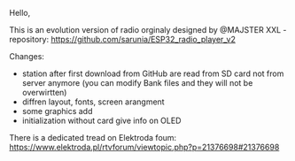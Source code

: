 Hello,

This is an evolution version of radio orginaly designed by @MAJSTER XXL - repository:
https://github.com/sarunia/ESP32_radio_player_v2

Changes:
- station after first download from GitHub are read from SD card not from server anymore (you can modify Bank files and they will not be overwirtten)
- diffren layout, fonts, screen arangment
- some graphics add
- initialization without card give info on OLED


There is a dedicated tread on Elektroda foum: 
https://www.elektroda.pl/rtvforum/viewtopic.php?p=21376698#21376698
